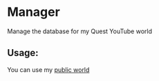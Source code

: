 # Manager

Manage the database for my Quest YouTube world

## Usage:

You can use my [public world](https://vrchat.com/home/world/wrld_e8f26ea1-a636-4926-90b2-3698b6711655)

